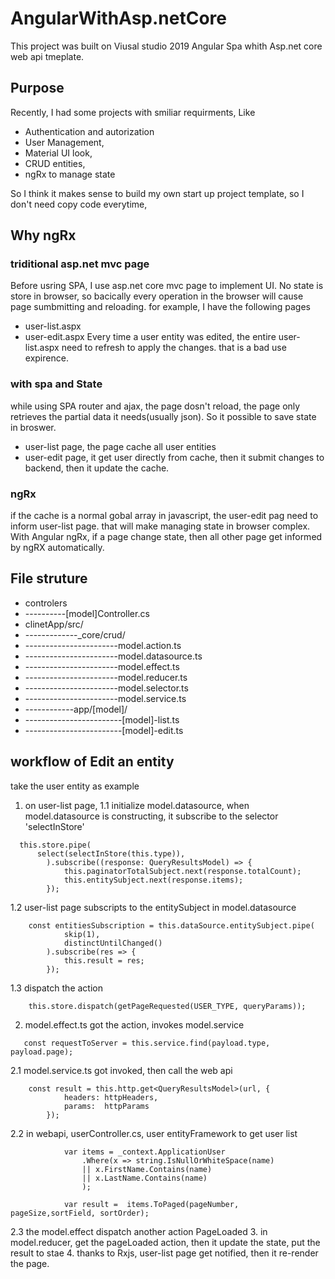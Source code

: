 # AngularWithAsp.netCore
This project was built on Viusal studio 2019 Angular Spa whith Asp.net core web api tmeplate.

## Purpose 
Recently, I had some projects with smiliar requirments,  Like 
- Authentication and autorization
- User Management, 
- Material UI look,
- CRUD entities,
- ngRx to manage state

So I think it makes sense to build my own start up project template, so I don't need copy code everytime, 

## Why ngRx
### triditional asp.net mvc page
Before usring SPA, I use asp.net core mvc page to implement UI. No state is store in browser, so bacically every operation in the browser will cause page sumbmitting and reloading.
for example, I have the following pages
- user-list.aspx
- user-edit.aspx
Every time a user entity was edited, the entire user-list.aspx need to refresh to apply the changes. that is a bad use expirence.

### with spa and State
while using SPA router and ajax, the page dosn't reload, the page only retrieves the partial data it needs(usually json). So it possible to save state in broswer.
- user-list page, the page cache all user entities
- user-edit page, it get user directly from cache, then it submit changes to backend, then it update the cache.

### ngRx
if the cache is a normal gobal array in javascript, the user-edit pag need to inform user-list page. that will make managing state in browser complex. With Angular ngRx, if a page change state, then all other page get informed by ngRX automatically.
## File struture 

- controlers
- ----------[model]Controller.cs
- clinetApp/src/
- -------------_core/crud/
- -----------------------model.action.ts
- -----------------------model.datasource.ts
- -----------------------model.effect.ts
- -----------------------model.reducer.ts
- -----------------------model.selector.ts
- -----------------------model.service.ts
- ------------app/[model]/
- ------------------------[model]-list.ts
- ------------------------[model]-edit.ts
## workflow of Edit an entity
take the user entity as example
1. on user-list page, 
1.1 initialize model.datasource, when model.datasource is constructing, it subscribe to the selector 'selectInStore'
```
  this.store.pipe(
      select(selectInStore(this.type)),
		).subscribe((response: QueryResultsModel) => {
			this.paginatorTotalSubject.next(response.totalCount);
			this.entitySubject.next(response.items);
		});
```
1.2 user-list page subscripts to the entitySubject in model.datasource
```
	const entitiesSubscription = this.dataSource.entitySubject.pipe(
			skip(1),
			distinctUntilChanged()
		).subscribe(res => {
			this.result = res;
		});
```
1.3 dispatch the action 
```
    this.store.dispatch(getPageRequested(USER_TYPE, queryParams));
```

2. model.effect.ts got the action, invokes model.service
```
   const requestToServer = this.service.find(payload.type, payload.page);
```
2.1 model.service.ts got invoked, then call the web api
```
	const result = this.http.get<QueryResultsModel>(url, {
			headers: httpHeaders,
			params:  httpParams
		});
```
2.2 in webapi, userController.cs, user entityFramework to get user list
```
            var items = _context.ApplicationUser 
                .Where(x => string.IsNullOrWhiteSpace(name) 
                || x.FirstName.Contains(name)
                || x.LastName.Contains(name)
                );

            var result =  items.ToPaged(pageNumber, pageSize,sortField, sortOrder);
```
2.3 the model.effect dispatch another action PageLoaded
3. in model.reducer, get the pageLoaded action, then it update the state, put the result to stae
4. thanks to Rxjs, user-list page get notified, then it re-render the page.

